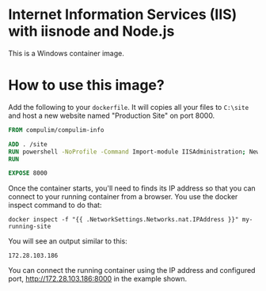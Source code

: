 # Internet Information Services (IIS) with iisnode and Node.js

This is a Windows container image.

# How to use this image?

Add the following to your `dockerfile`. It will copies all your files to `C:\site` and host a new website named "Production Site" on port 8000.

```dockerfile
FROM compulim/compulim-info

ADD . /site
RUN powershell -NoProfile -Command Import-module IISAdministration; New-IISSite -Name 'Production Site' -PhysicalPath C:\site -BindingInformation '*:8000:'
RUN

EXPOSE 8000
```

Once the container starts, you'll need to finds its IP address so that you can connect to your running container from a browser. You use the docker inspect command to do that:

```
docker inspect -f "{{ .NetworkSettings.Networks.nat.IPAddress }}" my-running-site
```

You will see an output similar to this:

```
172.28.103.186
```

You can connect the running container using the IP address and configured port, http://172.28.103.186:8000 in the example shown.
